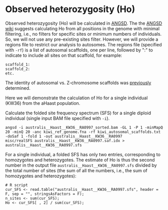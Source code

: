# Observed heterozygosity (Ho)

Observed heterozygosity (Ho) will be calculated in [ANGSD](http://www.popgen.dk/angsd/index.php/ANGSD). The the [ANGSD wiki](http://www.popgen.dk/angsd/index.php/Heterozygosity) suggests calculating Ho from all positions in the genome with minimal filtering, i.e., no filters for specific sites or minimum numbers of individuals. So, we will not use any pre-existing sites filter. However, we will provide a regions file to restrict our analysis to autosomes. The regions file (specified with ```-rf```) is a list of autosomal scaffolds, one per line, followed by ":" to indicate to include all sites on that scaffold, for example:

```
scaffold_1:
scaffold_2:
etc.
```

The identity of autosomal vs. Z-chromosome scaffolds was [previously](https://github.com/jordanbemmels/kiwi-holocene/blob/main/01_Identify_Zchr_scaffolds.md) determined.

Here we will demonstrate the calculation of Ho for a single individual (KW36) from the aHaast population.

Calculate the folded site frequency spectrum (SFS) for a single diploid individual (single input BAM file specified with ```-i```).

```
angsd -i australis__Haast__KW36__RA0997_sorted.bam -GL 1 -P 1 -minMapQ 20 -minQ 20 -anc kiwi_ref_genome.fna -rf kiwi_autosomal_scaffolds.txt -doSaf 1 -fold 1 -out australis__Haast__KW36__RA0997
misc/realSFS australis__Haast__KW36__RA0997.saf.idx > australis__Haast__KW36__RA0997.sfs
```

For a single individual, a folded SFS has only two entries, corresponding to homozygotes and heterozygotes. The estimate of Ho is thus the second number in the output file ```australis__Haast__KW36__RA0997.sfs``` divided by the total number of sites (the sum of all the numbers, i.e., the sum of homozygotes and heterozygotes):

```
# R script
cur_SFS <- read.table("australis__Haast__KW36__RA0997.sfs", header = F, sep = "", stringsAsFactors = F);
n_sites <- sum(cur_SFS);
Ho <- cur_SFS[ , 2] / sum(cur_SFS);
```
